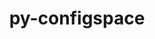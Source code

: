 ---
title: "py-configspace"
layout: cache
categories: [package, v0.18.1]
meta: {"versions": ["0.4.20"], "compilers": ["gcc@=7.5.0"], "oss": ["ubuntu18.04"], "platforms": ["linux"], "targets": ["x86_64"], "stacks": ["e4s", "root"], "num_specs": 1, "num_specs_by_stack": {"root": 1, "e4s": 1}}
spec_details: [{"hash": "7k6asimpbcoobynp6v5i7k7vxfefhom3", "compiler": "gcc@=7.5.0", "versions": ["0.4.20"], "os": "ubuntu18.04", "platform": "linux", "target": "x86_64", "variants": [], "stacks": ["root", "e4s"], "size": "-", "tarball": "https://binaries.spack.io/releases/v0.18.1/build_cache/linux-ubuntu18.04-x86_64/gcc-7.5.0/py-configspace-0.4.20/linux-ubuntu18.04-x86_64-gcc-7.5.0-py-configspace-0.4.20-7k6asimpbcoobynp6v5i7k7vxfefhom3.spack"}]
---